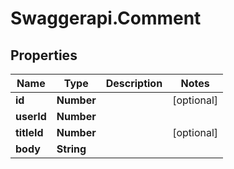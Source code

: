 # Swaggerapi.Comment

## Properties
Name | Type | Description | Notes
------------ | ------------- | ------------- | -------------
**id** | **Number** |  | [optional] 
**userId** | **Number** |  | 
**titleId** | **Number** |  | [optional] 
**body** | **String** |  | 


